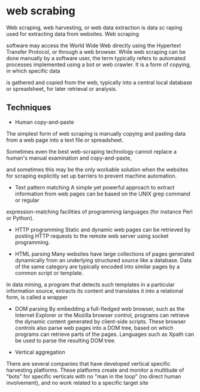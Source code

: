 # web scrabing 
Web scraping, web harvesting, or web data extraction is data 
sc
raping used for extracting data from websites. Web scraping 

software may access the World Wide Web directly using the 
Hypertext Transfer Protocol, 
or through a web browser. While web 
scraping can be done manually by a software user, the term 
typically refers to automated processes implemented using a bot 
or web crawler. It is a form of copying,
 in which specific data 

is gathered and copied from the web, typically into a central 
local database or spreadsheet, for later retrieval or analysis.


## Techniques
* Human copy-and-paste

The simplest form of web scraping is manually copying and pasting data from a web page into a text file or spreadsheet. 

Sometimes even the best web-scraping technology cannot replace a human's manual examination and copy-and-paste,

 and sometimes this may be the only workable solution when the websites for scraping explicitly set up barriers to prevent machine automation.

 * Text pattern matching 
 A simple yet powerful approach to extract information from web 
 pages can be based on the UNIX grep command or regular 
 
 expression-matching facilities of programming languages (for instance Perl or Python).

* HTTP programming
Static and dynamic web pages can be retrieved by posting HTTP 
requests to the remote web server using socket programming.

* HTML parsing
Many websites have large collections of pages generated dynamically from an underlying structured source like a database. Data of the same category are typically encoded into similar pages by a common script or template. 

In data mining, a program that detects such templates in a 
particular information source, extracts its content and 
translates it into a relational form, is called a wrapper

* DOM parsing
By embedding a full-fledged web browser, such as the Internet 
Explorer or the Mozilla browser control, programs can retrieve 
the dynamic content generated by client-side scripts. These 
browser controls also parse web pages into a DOM tree, based on 
which programs can retrieve parts of the pages. Languages such as 
Xpath can be used to parse the resulting DOM tree.

* Vertical aggregation

There are several companies that have developed vertical specific 
harvesting platforms. These platforms create and monitor a 
multitude of "bots" for specific verticals with no "man in the 
loop" (no direct human involvement), and no work related to a 
specific target site


